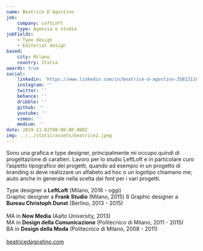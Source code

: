 ```yaml
---
name: Beatrice D'Agostino
job:
    company: LeftLoft
    type: Agenzia o studio
jobFields:
    - Type design
    - Editorial design
based:
    city: Milano
    country: Italia
awards: true
social:
    linkedin: 'https://www.linkedin.com/in/beatrice-d-agostino-358121100/'
    instagram: ''
    twitter: ''
    behance: ''
    dribble: ''
    github: ''
    youtube: ''
    vimeo: ''
    medium: ''
date: 2019-11-02T00:00:00.000Z
img: ../../static/assets/beatrice2.jpeg
---
```


Sono una grafica e type designer, principalmente mi occupo quindi di progettazione di caratteri. Lavoro per lo studio LeftLoft e in particolare curo l’aspetto tipografico dei progetti, quando ad esempio in un progetto di branding si deve realizzare un alfabeto ad hoc o un logotipo chiamano me; aiuto anche in generale nella scelta dei font per i vari progetti.

Type designer a **LeftLoft** (Milano, 2016 - oggi)  
Graphic designer a **Frank Studio** (Milano, 2015) ß
Graphic designer a **Bureau Christoph Dunst** (Berlino, 2013 - 2015)<br/><br/>
MA in **New Media** (Aalto University, 2013)  
MA in **Design della Comunicazione** (Politecnico di Milano, 2011 - 2015)  
BA in **Design della Moda** (Politecnico di Milano, 2008 - 2011)<br/><br/>
[beatricedagostino.com](http://beatricedagostino.com/)
